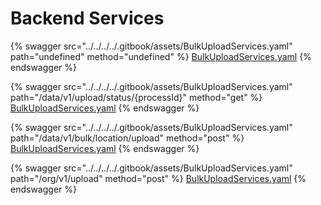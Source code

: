 # Backend Services

{% swagger src="../../../../.gitbook/assets/BulkUploadServices.yaml" path="undefined" method="undefined" %}
[BulkUploadServices.yaml](../../../../.gitbook/assets/BulkUploadServices.yaml)
{% endswagger %}

{% swagger src="../../../../.gitbook/assets/BulkUploadServices.yaml" path="/data/v1/upload/status/{processId}" method="get" %}
[BulkUploadServices.yaml](../../../../.gitbook/assets/BulkUploadServices.yaml)
{% endswagger %}

{% swagger src="../../../../.gitbook/assets/BulkUploadServices.yaml" path="/data/v1/bulk/location/upload" method="post" %}
[BulkUploadServices.yaml](../../../../.gitbook/assets/BulkUploadServices.yaml)
{% endswagger %}

{% swagger src="../../../../.gitbook/assets/BulkUploadServices.yaml" path="/org/v1/upload" method="post" %}
[BulkUploadServices.yaml](../../../../.gitbook/assets/BulkUploadServices.yaml)
{% endswagger %}
